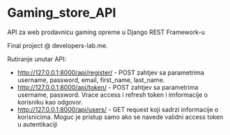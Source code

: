 # Gaming_store_API

API za web prodavnicu gaming opreme u Django REST Framework-u

Final project @ developers-lab.me.

Rutiranje unutar API:
- http://127.0.0.1:8000/api/register/ - POST zahtjev sa parametrima username, password, email, first_name, last_name.
- http://127.0.0.1:8000/api/token/ - POST zahtjev sa parametrima username, password. Vrace access i refresh token i imformacije o korisniku kao odgovor.
- http://127.0.0.1:8000/api/users/ - GET request koji sadrzi informacije o korisnicima. Moguc je pristup samo ako se navede validni access token u autentikaciji
